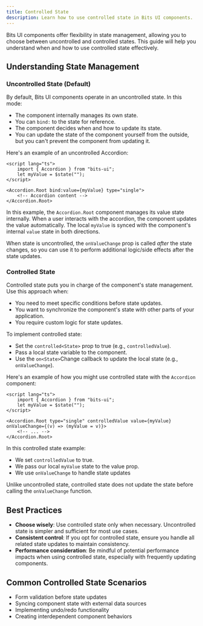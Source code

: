 ```yaml
---
title: Controlled State
description: Learn how to use controlled state in Bits UI components.
---
```


<script>
	import { Callout } from '$lib/components'
</script>

Bits UI components offer flexibility in state management, allowing you to choose between uncontrolled and controlled states. This guide will help you understand when and how to use controlled state effectively.

## Understanding State Management

### Uncontrolled State (Default)

By default, Bits UI components operate in an uncontrolled state. In this mode:

-   The component internally manages its own state.
-   You can `bind:` to the state for reference.
-   The component decides when and how to update its state.
-   You can update the state of the component yourself from the outside, but you can't prevent the component from updating it.

Here's an example of an uncontrolled Accordion:

```svelte
<script lang="ts">
	import { Accordion } from "bits-ui";
	let myValue = $state("");
</script>

<Accordion.Root bind:value={myValue} type="single">
	<!-- Accordion content -->
</Accordion.Root>
```

In this example, the `Accordion.Root` component manages its value state internally. When a user interacts with the accordion, the component updates the value automatically. The local `myValue` is synced with the component's internal `value` state in both directions.

<Callout>

When state is uncontrolled, the `onValueChange` prop is called _after_ the state changes, so you can use it to perform additional logic/side effects after the state updates.

</Callout>

### Controlled State

Controlled state puts you in charge of the component's state management. Use this approach when:

-   You need to meet specific conditions before state updates.
-   You want to synchronize the component's state with other parts of your application.
-   You require custom logic for state updates.

To implement controlled state:

-   Set the `controlled<State>` prop to true (e.g., `controlledValue`).
-   Pass a local state variable to the component.
-   Use the `on<State>`Change callback to update the local state (e.g., `onValueChange`).

Here's an example of how you might use controlled state with the `Accordion` component:

```svelte
<script lang="ts">
	import { Accordion } from "bits-ui";
	let myValue = $state("");
</script>

<Accordion.Root type="single" controlledValue value={myValue} onValueChange={(v) => (myValue = v)}>
	<!-- ... -->
</Accordion.Root>
```

In this controlled state example:

-   We set `controlledValue` to true.
-   We pass our local `myValue` state to the value prop.
-   We use `onValueChange` to handle state updates

<Callout>

Unlike uncontrolled state, controlled state does not update the state before calling the `onValueChange` function.

</Callout>

## Best Practices

-   **Choose wisely**: Use controlled state only when necessary. Uncontrolled state is simpler and sufficient for most use cases.
-   **Consistent control**: If you opt for controlled state, ensure you handle all related state updates to maintain consistency.
-   **Performance consideration**: Be mindful of potential performance impacts when using controlled state, especially with frequently updating components.

## Common Controlled State Scenarios

-   Form validation before state updates
-   Syncing component state with external data sources
-   Implementing undo/redo functionality
-   Creating interdependent component behaviors
